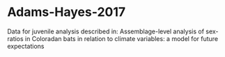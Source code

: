 # Adams-Hayes-2017
Data for juvenile analysis described in: Assemblage-level analysis of sex-ratios in Coloradan bats in relation to climate variables: a model for future expectations 
